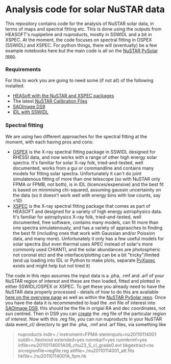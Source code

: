 # Analysis code for solar NuSTAR data

This repository contains code for the analysis of NuSTAR solar data, in terms of maps and spectral fitting etc. This is done using the outputs from HEASOFT's nupipeline and nuproducts, mostly in SSWIDL and a bit in XSPEC. At the moment, the code focuses on spectral fitting in OSPEX (SSWIDL) and XSPEC. For python things, there will (eventually) be a few example notebooks here but the main code is all on the [NuSTAR PySolar repo](https://github.com/NuSTAR/nustar_pysolar).

### Requirements

For this to work you are going to need some (if not all) of the following installed:

* [HEASoft with the NuSTAR and XSPEC packages](http://heasarc.nasa.gov/lheasoft/download.html)
* The latest [NuSTAR Calibration Files](http://heasarc.nasa.gov/docs/heasarc/caldb/nustar/)
* [SAOImage DS9](http://ds9.si.edu/site/Home.html)
* [IDL with SSWIDL](http://www.lmsal.com/solarsoft/ssw_setup.html)

### Spectral fitting

We are using two different approaches for the spectral fitting at the moment, with each having pros and cons:
* [OSPEX](https://hesperia.gsfc.nasa.gov/ssw/packages/spex/doc/ospex_explanation.htm) is the X-ray spectral fitting package in SSWIDL designed for RHESSI data, and now works with a range of other high energy solar spectra. It's familiar for solar X-ray folk, tried-and-tested, well documented, works from a gui or commandline and contains many models for fitting solar spectra. Unfortunately it can't do joint simulatenous fitting of more than one telescope (so with NuSTAR only FPMA or FPMB, not both), is in IDL (licences/expensive) and the best fit is based on minimising chi-squared, assuming gaussin uncertainity on the data (so it doesn't work well with energy bins with low counts, say <10)
* [XSPEC](https://heasarc.gsfc.nasa.gov/xanadu/xspec/) is the X-ray spectral fitting package that comes as part of HEASOFT and designed for a variety of high energy astrophysics data. It's familiar for astrophysics X-ray folk, tried-and-tested, well documented, free software, contains many models, can fit more than one spectra simulatenously, and has a variety of appraoches to finding the best fit (including ones that work with Gaussian and/or Poission data, and many more). Unfortunately it only has a few useful models for solar spectra (but even thermal uses APEC instead of solar's more commonly used CHIANTI, and the solar abundances are photospheric not coronal etc) and the interface/plotting can be a bit "tricky"/limited (end up loading into IDL or Python to make plots, separate [PyXspec](https://heasarc.gsfc.nasa.gov/xanadu/xspec/python/html/index.html) exists and might help but not tried it)

The code in this repo assumes the input data is a .pha, .rmf and .arf of your NuSTAR region of interest and these are then loaded, fitted and plotted in either SSWIDL/OSPEX or XSPEC. To get these you already need to have the NuSTAR data properly processed - details of how to do this are available [here on the overview page](https://github.com/ianan/nsigh_all) as well as within the [NuSTAR PySolar repo](https://github.com/NuSTAR/nustar_pysolar). Once you have the data it is recommended to load the .evt file of interest into [SAOImage DS9](http://ds9.si.edu/site/Home.html), this should be the file in origial RA and dec coordinates, not sun centred. Then in DS9 you can [create](http://ds9.si.edu/doc/ref/region.html) the .reg file of the particular region of interest. Now with this .reg file, you can run nuproducts in your NuSTAR data event_cl/ directory to get the .pha, .rmf and .arf files, via something like 
>nuproducts indir=./ instrument=FPMA steminputs=nu20110114001 outdir=./testxout extended=yes runmkarf=yes runmkrmf=yes infile=nu20110114001A06_chu23_S_cl_grade0.evt bkgextract=no srcregionfile=regfile.reg attfile=./nu20110114001_att.fits hkfile=./nu20110114001A_fpm.hk
